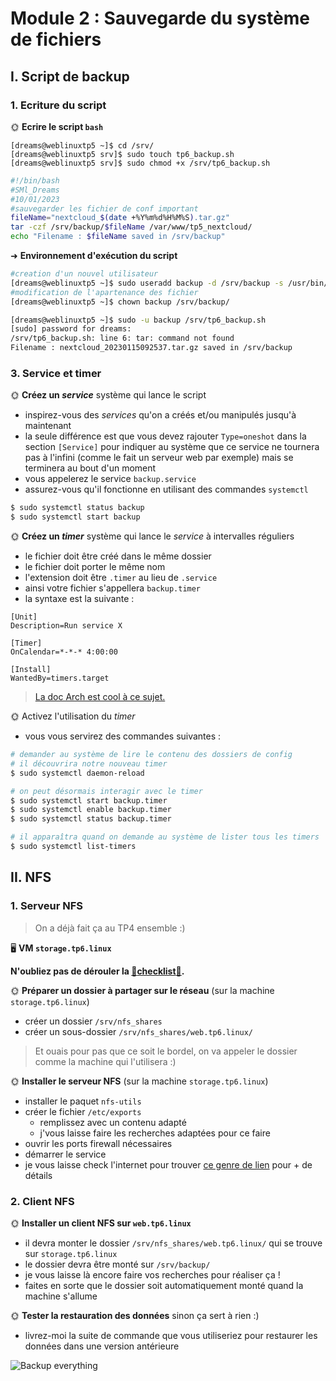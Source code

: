 # Module 2 : Sauvegarde du système de fichiers

## I. Script de backup

### 1. Ecriture du script

🌞 **Ecrire le script `bash`**

```
[dreams@weblinuxtp5 ~]$ cd /srv/
[dreams@weblinuxtp5 srv]$ sudo touch tp6_backup.sh
[dreams@weblinuxtp5 srv]$ sudo chmod +x /srv/tp6_backup.sh
```

```bash
#!/bin/bash
#SMl_Dreams
#10/01/2023
#sauvegarder les fichier de conf important
fileName="nextcloud_$(date +%Y%m%d%H%M%S).tar.gz"
tar -czf /srv/backup/$fileName /var/www/tp5_nextcloud/
echo "Filename : $fileName saved in /srv/backup"
```

➜ **Environnement d'exécution du script**

```bash
#creation d'un nouvel utilisateur
[dreams@weblinuxtp5 ~]$ sudo useradd backup -d /srv/backup -s /usr/bin/nologin
#modification de l'apartenance des fichier 
[dreams@weblinuxtp5 ~]$ chown backup /srv/backup/
```

```bash
[dreams@weblinuxtp5 ~]$ sudo -u backup /srv/tp6_backup.sh
[sudo] password for dreams:
/srv/tp6_backup.sh: line 6: tar: command not found
Filename : nextcloud_20230115092537.tar.gz saved in /srv/backup
```

### 3. Service et timer

🌞 **Créez un *service*** système qui lance le script

- inspirez-vous des *services* qu'on a créés et/ou manipulés jusqu'à maintenant
- la seule différence est que vous devez rajouter `Type=oneshot` dans la section `[Service]` pour indiquer au système que ce service ne tournera pas à l'infini (comme le fait un serveur web par exemple) mais se terminera au bout d'un moment
- vous appelerez le service `backup.service`
- assurez-vous qu'il fonctionne en utilisant des commandes `systemctl`

```bash
$ sudo systemctl status backup
$ sudo systemctl start backup
```

🌞 **Créez un *timer*** système qui lance le *service* à intervalles réguliers

- le fichier doit être créé dans le même dossier
- le fichier doit porter le même nom
- l'extension doit être `.timer` au lieu de `.service`
- ainsi votre fichier s'appellera `backup.timer`
- la syntaxe est la suivante :

```systemd
[Unit]
Description=Run service X

[Timer]
OnCalendar=*-*-* 4:00:00

[Install]
WantedBy=timers.target
```

> [La doc Arch est cool à ce sujet.](https://wiki.archlinux.org/title/systemd/Timers)

🌞 Activez l'utilisation du *timer*

- vous vous servirez des commandes suivantes :

```bash
# demander au système de lire le contenu des dossiers de config
# il découvrira notre nouveau timer
$ sudo systemctl daemon-reload

# on peut désormais interagir avec le timer
$ sudo systemctl start backup.timer
$ sudo systemctl enable backup.timer
$ sudo systemctl status backup.timer

# il apparaîtra quand on demande au système de lister tous les timers
$ sudo systemctl list-timers
```

## II. NFS

### 1. Serveur NFS

> On a déjà fait ça au TP4 ensemble :)

🖥️ **VM `storage.tp6.linux`**

**N'oubliez pas de dérouler la [📝**checklist**📝](../../2/README.md#checklist).**

🌞 **Préparer un dossier à partager sur le réseau** (sur la machine `storage.tp6.linux`)

- créer un dossier `/srv/nfs_shares`
- créer un sous-dossier `/srv/nfs_shares/web.tp6.linux/`

> Et ouais pour pas que ce soit le bordel, on va appeler le dossier comme la machine qui l'utilisera :)

🌞 **Installer le serveur NFS** (sur la machine `storage.tp6.linux`)

- installer le paquet `nfs-utils`
- créer le fichier `/etc/exports`
  - remplissez avec un contenu adapté
  - j'vous laisse faire les recherches adaptées pour ce faire
- ouvrir les ports firewall nécessaires
- démarrer le service
- je vous laisse check l'internet pour trouver [ce genre de lien](https://www.digitalocean.com/community/tutorials/how-to-set-up-an-nfs-mount-on-rocky-linux-9) pour + de détails

### 2. Client NFS

🌞 **Installer un client NFS sur `web.tp6.linux`**

- il devra monter le dossier `/srv/nfs_shares/web.tp6.linux/` qui se trouve sur `storage.tp6.linux`
- le dossier devra être monté sur `/srv/backup/`
- je vous laisse là encore faire vos recherches pour réaliser ça !
- faites en sorte que le dossier soit automatiquement monté quand la machine s'allume

🌞 **Tester la restauration des données** sinon ça sert à rien :)

- livrez-moi la suite de commande que vous utiliseriez pour restaurer les données dans une version antérieure

![Backup everything](../pics/backup_everything.jpg)